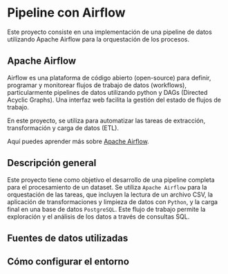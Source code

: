 # Pipeline con Airflow
Este proyecto consiste en una implementación de una pipeline de datos utilizando Apache Airflow para la orquestación de los procesos.

## Apache Airflow
Airflow es una plataforma de código abierto (open-source) para definir, programar y monitorear flujos de trabajo de datos (workflows), particularmente pipelines de datos utilizando python y DAGs (Directed Acyclic Graphs). Una interfaz web facilita la gestión del estado de flujos de trabajo.

En este proyecto, se utiliza para automatizar las tareas de extracción, transformación y carga de datos (ETL). 

Aquí puedes aprender más sobre [Apache Airflow](https://airflow.apache.org/docs/apache-airflow/stable/index.html).

## Descripción general
Este proyecto tiene como objetivo el desarrollo de una pipeline completa para el procesamiento de un dataset. Se utiliza `Apache Airflow` para la orquestación de las tareas, que incluyen la lectura de un archivo CSV, la aplicación de transformaciones y limpieza de datos con `Python`, y la carga final en una base de datos `PostgreSQL`. Este flujo de trabajo permite la exploración y el análisis de los datos a través de consultas SQL.

## Fuentes de datos utilizadas
## Cómo configurar el entorno